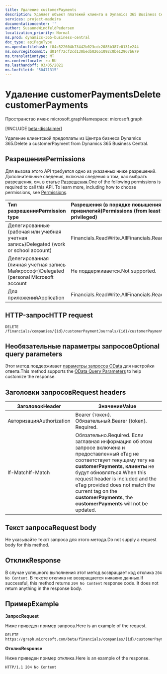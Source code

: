 ```yaml
---
title: Удаление customerPayments
description: Удаляет объект платежей клиента в Dynamics 365 Business Central.
services: project-madeira
documentationcenter: ''
author: SusanneWindfeldPedersen
localization_priority: Normal
ms.prod: dynamics-365-business-central
doc_type: apiPageType
ms.openlocfilehash: f84c522604b73442b023cdc2085b387e0131e244
ms.sourcegitcommit: d014f72cf2cd130bedb02651092c0be12967b679
ms.translationtype: MT
ms.contentlocale: ru-RU
ms.lasthandoff: 03/05/2021
ms.locfileid: "50471315"
---
```

# <a name="delete-customerpayments"></a><span data-ttu-id="a93b5-103">Удаление customerPayments</span><span class="sxs-lookup"><span data-stu-id="a93b5-103">Delete customerPayments</span></span>

<span data-ttu-id="a93b5-104">Пространство имен: microsoft.graph</span><span class="sxs-lookup"><span data-stu-id="a93b5-104">Namespace: microsoft.graph</span></span>

[!INCLUDE [beta-disclaimer](../../includes/beta-disclaimer.md)]

<span data-ttu-id="a93b5-105">Удаление клиентской предоплаты из Центра бизнеса Dynamics 365.</span><span class="sxs-lookup"><span data-stu-id="a93b5-105">Delete a customerPayment from Dynamics 365 Business Central.</span></span>

## <a name="permissions"></a><span data-ttu-id="a93b5-106">Разрешения</span><span class="sxs-lookup"><span data-stu-id="a93b5-106">Permissions</span></span>
<span data-ttu-id="a93b5-p101">Для вызова этого API требуется одно из указанных ниже разрешений. Дополнительные сведения, включая сведения о том, как выбрать разрешения, см. в статье [Разрешения](/graph/permissions-reference).</span><span class="sxs-lookup"><span data-stu-id="a93b5-p101">One of the following permissions is required to call this API. To learn more, including how to choose permissions, see [Permissions](/graph/permissions-reference).</span></span>

|<span data-ttu-id="a93b5-109">Тип разрешения</span><span class="sxs-lookup"><span data-stu-id="a93b5-109">Permission type</span></span> |<span data-ttu-id="a93b5-110">Разрешения (в порядке повышения привилегий)</span><span class="sxs-lookup"><span data-stu-id="a93b5-110">Permissions (from least to most privileged)</span></span>|
|:---------------|:------------------------------------------|
|<span data-ttu-id="a93b5-111">Делегированные (рабочая или учебная учетная запись)</span><span class="sxs-lookup"><span data-stu-id="a93b5-111">Delegated (work or school account)</span></span>|<span data-ttu-id="a93b5-112">Financials.ReadWrite.All</span><span class="sxs-lookup"><span data-stu-id="a93b5-112">Financials.ReadWrite.All</span></span> |
|<span data-ttu-id="a93b5-113">Делегированная (личная учетная запись Майкрософт)</span><span class="sxs-lookup"><span data-stu-id="a93b5-113">Delegated (personal Microsoft account</span></span>|<span data-ttu-id="a93b5-114">Не поддерживается.</span><span class="sxs-lookup"><span data-stu-id="a93b5-114">Not supported.</span></span>|
|<span data-ttu-id="a93b5-115">Для приложений</span><span class="sxs-lookup"><span data-stu-id="a93b5-115">Application</span></span>|<span data-ttu-id="a93b5-116">Financials.ReadWrite.All</span><span class="sxs-lookup"><span data-stu-id="a93b5-116">Financials.ReadWrite.All</span></span>|

## <a name="http-request"></a><span data-ttu-id="a93b5-117">HTTP-запрос</span><span class="sxs-lookup"><span data-stu-id="a93b5-117">HTTP request</span></span>
```
DELETE /financials/companies/{id}/customerPaymentJournals/{id}/customerPayments/{id}
```

## <a name="optional-query-parameters"></a><span data-ttu-id="a93b5-118">Необязательные параметры запросов</span><span class="sxs-lookup"><span data-stu-id="a93b5-118">Optional query parameters</span></span>
<span data-ttu-id="a93b5-119">Этот метод поддерживает [параметры запросов OData](/graph/query-parameters) для настройки ответа.</span><span class="sxs-lookup"><span data-stu-id="a93b5-119">This method supports the [OData Query Parameters](/graph/query-parameters) to help customize the response.</span></span>

## <a name="request-headers"></a><span data-ttu-id="a93b5-120">Заголовки запросов</span><span class="sxs-lookup"><span data-stu-id="a93b5-120">Request headers</span></span>
|<span data-ttu-id="a93b5-121">Заголовок</span><span class="sxs-lookup"><span data-stu-id="a93b5-121">Header</span></span>         |<span data-ttu-id="a93b5-122">Значение</span><span class="sxs-lookup"><span data-stu-id="a93b5-122">Value</span></span>                     |
|---------------|--------------------------|
|<span data-ttu-id="a93b5-123">Авторизация</span><span class="sxs-lookup"><span data-stu-id="a93b5-123">Authorization</span></span>  |<span data-ttu-id="a93b5-p102">Bearer {токен}. Обязательный.</span><span class="sxs-lookup"><span data-stu-id="a93b5-p102">Bearer {token}. Required.</span></span> |
|<span data-ttu-id="a93b5-126">If-Match</span><span class="sxs-lookup"><span data-stu-id="a93b5-126">If-Match</span></span>       |<span data-ttu-id="a93b5-127">Обязательно.</span><span class="sxs-lookup"><span data-stu-id="a93b5-127">Required.</span></span> <span data-ttu-id="a93b5-128">Если заглавная информация об этом запросе включена и предоставленный eTag не соответствует текущему тегу на **customerPayments,** **клиенты** не будут обновляться.</span><span class="sxs-lookup"><span data-stu-id="a93b5-128">When this request header is included and the eTag provided does not match the current tag on the **customerPayments**, the **customerPayments** will not be updated.</span></span> |

## <a name="request-body"></a><span data-ttu-id="a93b5-129">Текст запроса</span><span class="sxs-lookup"><span data-stu-id="a93b5-129">Request body</span></span>

<span data-ttu-id="a93b5-130">Не указывайте текст запроса для этого метода.</span><span class="sxs-lookup"><span data-stu-id="a93b5-130">Do not supply a request body for this method.</span></span>

## <a name="response"></a><span data-ttu-id="a93b5-131">Отклик</span><span class="sxs-lookup"><span data-stu-id="a93b5-131">Response</span></span>

<span data-ttu-id="a93b5-p104">В случае успешного выполнения этот метод возвращает код отклика ```204 No Content```. В тексте отклика не возвращается никаких данных.</span><span class="sxs-lookup"><span data-stu-id="a93b5-p104">If successful, this method returns ```204 No Content``` response code. It does not return anything in the response body.</span></span>

## <a name="example"></a><span data-ttu-id="a93b5-134">Пример</span><span class="sxs-lookup"><span data-stu-id="a93b5-134">Example</span></span>

<span data-ttu-id="a93b5-135">**Запрос**</span><span class="sxs-lookup"><span data-stu-id="a93b5-135">**Request**</span></span>

<span data-ttu-id="a93b5-136">Ниже приведен пример запроса.</span><span class="sxs-lookup"><span data-stu-id="a93b5-136">Here is an example of the request.</span></span>

```http
DELETE https://graph.microsoft.com/beta/financials/companies/{id}/customerPaymentJournals/{id}/customerPayments/{id}
```

<span data-ttu-id="a93b5-137">**Отклик**</span><span class="sxs-lookup"><span data-stu-id="a93b5-137">**Response**</span></span> 

<span data-ttu-id="a93b5-138">Ниже приведен пример отклика.</span><span class="sxs-lookup"><span data-stu-id="a93b5-138">Here is an example of the response.</span></span> 

```http
HTTP/1.1 204 No Content
```


